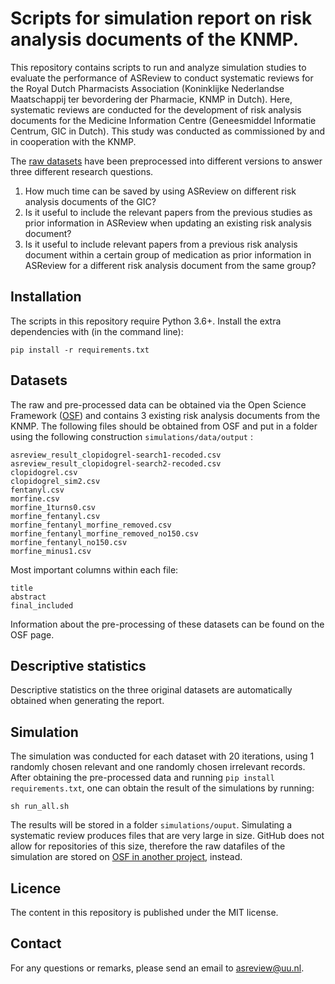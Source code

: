 # Scripts for simulation report on risk analysis documents of the KNMP.
This repository contains scripts to run and analyze simulation studies to evaluate the performance of ASReview to conduct systematic reviews for the Royal Dutch Pharmacists Association (Koninklijke Nederlandse Maatschappij ter bevordering der Pharmacie, KNMP in Dutch). Here, systematic reviews are conducted for the development of risk analysis documents for the Medicine Information Centre (Geneesmiddel Informatie Centrum, GIC in Dutch). This study was conducted as commissioned by and in cooperation with the KNMP.

The [raw datasets](https://osf.io/f7mev/) have been preprocessed into different versions to answer three different research questions.

1. How much time can be saved by using ASReview on different risk analysis documents of the GIC?
2. Is it useful to include the relevant papers from the previous studies as prior information in ASReview when updating an existing risk analysis document?
3. Is it useful to include relevant papers from a previous risk analysis document within a certain group of medication as prior information in ASReview for a different risk analysis document from the same group?

## Installation

The scripts in this repository require Python 3.6+. Install the extra dependencies with (in the command line):

```
pip install -r requirements.txt
```

## Datasets

The raw and pre-processed data can be obtained via the Open Science Framework ([OSF](https://osf.io/f7mev)) and contains 3 existing risk analysis documents from the KNMP. The following files should be obtained from OSF and put in a folder using the following construction `simulations/data/output` :

```
asreview_result_clopidogrel-search1-recoded.csv
asreview_result_clopidogrel-search2-recoded.csv
clopidogrel.csv
clopidogrel_sim2.csv
fentanyl.csv
morfine.csv
morfine_1turns0.csv
morfine_fentanyl.csv
morfine_fentanyl_morfine_removed.csv
morfine_fentanyl_morfine_removed_no150.csv
morfine_fentanyl_no150.csv
morfine_minus1.csv
```

Most important columns within each file:

```
title
abstract
final_included
```

Information about the pre-processing of these datasets can be found on the OSF page.

## Descriptive statistics

Descriptive statistics on the three original datasets are automatically obtained when generating the report.

## Simulation

The simulation was conducted for each dataset with 20 iterations, using 1 randomly chosen relevant and one randomly chosen irrelevant records.
After obtaining the pre-processed data and running `pip install requirements.txt`, one can obtain the result of the simulations by running:

```
sh run_all.sh
```

The results will be stored in a folder `simulations/ouput`. Simulating a systematic review produces files that are very large in size. GitHub does not allow for repositories of this size, therefore the raw datafiles of the simulation are stored on [OSF in another project](https://osf.io/kcqhz/), instead.

## Licence

The content in this repository is published under the MIT license.

## Contact

For any questions or remarks, please send an email to asreview@uu.nl.
